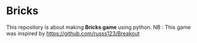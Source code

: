 # Bricks
This repository is about making **Bricks game** using python.
NB : This game was inspired by https://github.com/russs123/Breakout

